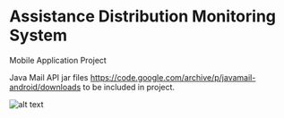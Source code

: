 # Assistance Distribution Monitoring System
Mobile Application Project

Java Mail API jar files https://code.google.com/archive/p/javamail-android/downloads to be included in project.

![alt text](https://ibb.co/cQbvpK3)

